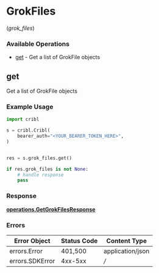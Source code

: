 # GrokFiles
(*grok_files*)

### Available Operations

* [get](#get) - Get a list of GrokFile objects

## get

Get a list of GrokFile objects

### Example Usage

```python
import cribl

s = cribl.Cribl(
    bearer_auth="<YOUR_BEARER_TOKEN_HERE>",
)


res = s.grok_files.get()

if res.grok_files is not None:
    # handle response
    pass

```


### Response

**[operations.GetGrokFilesResponse](../../models/operations/getgrokfilesresponse.md)**
### Errors

| Error Object     | Status Code      | Content Type     |
| ---------------- | ---------------- | ---------------- |
| errors.Error     | 401,500          | application/json |
| errors.SDKError  | 4xx-5xx          | */*              |
